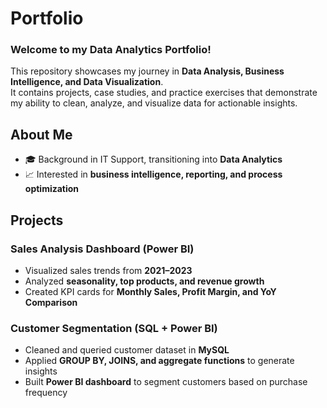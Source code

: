 # Portfolio

### Welcome to my **Data Analytics Portfolio**!  
This repository showcases my journey in **Data Analysis, Business Intelligence, and Data Visualization**.  
It contains projects, case studies, and practice exercises that demonstrate my ability to clean, analyze, and visualize data for actionable insights.  



## About Me
- 🎓 Background in IT Support, transitioning into **Data Analytics**  
- 📈 Interested in **business intelligence, reporting, and process optimization**



## Projects

### **Sales Analysis Dashboard (Power BI)**
- Visualized sales trends from **2021–2023**  
- Analyzed **seasonality, top products, and revenue growth**  
- Created KPI cards for **Monthly Sales, Profit Margin, and YoY Comparison**

### **Customer Segmentation (SQL + Power BI)**
- Cleaned and queried customer dataset in **MySQL**  
- Applied **GROUP BY, JOINS, and aggregate functions** to generate insights  
- Built **Power BI dashboard** to segment customers based on purchase frequency
